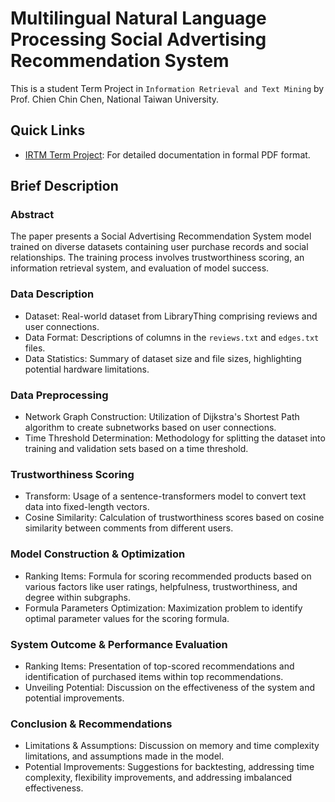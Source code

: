 # Multilingual Natural Language Processing Social Advertising Recommendation System

This is a student Term Project in `Information Retrieval and Text Mining` by Prof. Chien Chin Chen, National Taiwan University.

## Quick Links

- [IRTM Term Project]([link-to-pdf](https://github.com/brianCHUCHU/Social_Advertisement_Recommendation_System/blob/main/IRTM%20Term%20Project.pdf)): For detailed documentation in formal PDF format.

## Brief Description
### Abstract
The paper presents a Social Advertising Recommendation System model trained on diverse datasets containing user purchase records and social relationships. The training process involves trustworthiness scoring, an information retrieval system, and evaluation of model success.

### Data Description
- Dataset: Real-world dataset from LibraryThing comprising reviews and user connections.
- Data Format: Descriptions of columns in the `reviews.txt` and `edges.txt` files.
- Data Statistics: Summary of dataset size and file sizes, highlighting potential hardware limitations.

### Data Preprocessing
- Network Graph Construction: Utilization of Dijkstra's Shortest Path algorithm to create subnetworks based on user connections.
- Time Threshold Determination: Methodology for splitting the dataset into training and validation sets based on a time threshold.

### Trustworthiness Scoring
- Transform: Usage of a sentence-transformers model to convert text data into fixed-length vectors.
- Cosine Similarity: Calculation of trustworthiness scores based on cosine similarity between comments from different users.

### Model Construction & Optimization
- Ranking Items: Formula for scoring recommended products based on various factors like user ratings, helpfulness, trustworthiness, and degree within subgraphs.
- Formula Parameters Optimization: Maximization problem to identify optimal parameter values for the scoring formula.

### System Outcome & Performance Evaluation
- Ranking Items: Presentation of top-scored recommendations and identification of purchased items within top recommendations. 
- Unveiling Potential: Discussion on the effectiveness of the system and potential improvements.

### Conclusion & Recommendations
- Limitations & Assumptions: Discussion on memory and time complexity limitations, and assumptions made in the model.
- Potential Improvements: Suggestions for backtesting, addressing time complexity, flexibility improvements, and addressing imbalanced effectiveness.